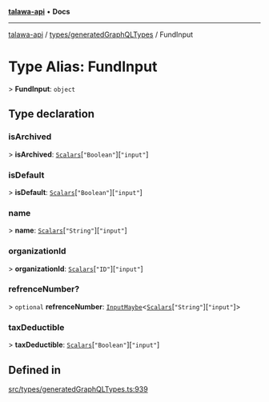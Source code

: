 [**talawa-api**](../../../README.md) • **Docs**

***

[talawa-api](../../../modules.md) / [types/generatedGraphQLTypes](../README.md) / FundInput

# Type Alias: FundInput

\> **FundInput**: `object`

## Type declaration

### isArchived

\> **isArchived**: [`Scalars`](Scalars.md)\[`"Boolean"`\]\[`"input"`\]

### isDefault

\> **isDefault**: [`Scalars`](Scalars.md)\[`"Boolean"`\]\[`"input"`\]

### name

\> **name**: [`Scalars`](Scalars.md)\[`"String"`\]\[`"input"`\]

### organizationId

\> **organizationId**: [`Scalars`](Scalars.md)\[`"ID"`\]\[`"input"`\]

### refrenceNumber?

\> `optional` **refrenceNumber**: [`InputMaybe`](InputMaybe.md)\<[`Scalars`](Scalars.md)\[`"String"`\]\[`"input"`\]\>

### taxDeductible

\> **taxDeductible**: [`Scalars`](Scalars.md)\[`"Boolean"`\]\[`"input"`\]

## Defined in

[src/types/generatedGraphQLTypes.ts:939](https://github.com/PalisadoesFoundation/talawa-api/blob/2f8fb6988cd34004fbbf76550c8eef691b861a19/src/types/generatedGraphQLTypes.ts#L939)
